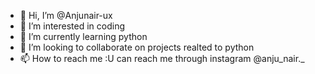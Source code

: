 - 👋 Hi, I’m @Anjunair-ux
- 👀 I’m interested in coding
- 🌱 I’m currently learning python
- 💞️ I’m looking to collaborate on projects realted to python
- 📫 How to reach me :U can reach me through instagram @anju_nair._

<!---
Anjunair-ux/Anjunair-ux is a ✨ special ✨ repository because its `README.md` (this file) appears on your GitHub profile.
You can click the Preview link to take a look at your changes.
--->
